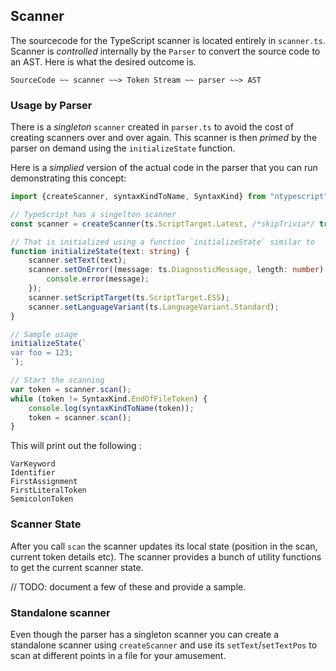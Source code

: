 ## Scanner
The sourcecode for the TypeScript scanner is located entirely in `scanner.ts`. Scanner is *controlled* internally by the `Parser` to convert the source code to an AST. Here is what the desired outcome is.

```
SourceCode ~~ scanner ~~> Token Stream ~~ parser ~~> AST
```

### Usage by Parser
There is a *singleton* `scanner` created in `parser.ts` to avoid the cost of creating scanners over and over again. This scanner is then *primed* by the parser on demand using the `initializeState` function.

Here is a *simplied* version of the actual code in the parser that you can run demonstrating this concept:

```ts
import {createScanner, syntaxKindToName, SyntaxKind} from "ntypescript";

// TypeScript has a singelton scanner
const scanner = createScanner(ts.ScriptTarget.Latest, /*skipTrivia*/ true);

// That is initialized using a function `initializeState` similar to
function initializeState(text: string) {
    scanner.setText(text);
    scanner.setOnError((message: ts.DiagnosticMessage, length: number) => {
        console.error(message);
    });
    scanner.setScriptTarget(ts.ScriptTarget.ES5);
    scanner.setLanguageVariant(ts.LanguageVariant.Standard);
}

// Sample usage
initializeState(`
var foo = 123;
`);

// Start the scanning
var token = scanner.scan();
while (token != SyntaxKind.EndOfFileToken) {
    console.log(syntaxKindToName(token));
    token = scanner.scan();
}
```

This will print out the following :

```
VarKeyword
Identifier
FirstAssignment
FirstLiteralToken
SemicolonToken
```

### Scanner State
After you call `scan` the scanner updates its local state (position in the scan, current token details etc). The scanner provides a bunch of utility functions to get the current scanner state.

// TODO: document a few of these and provide a sample.

### Standalone scanner
Even though the parser has a singleton scanner you can create a standalone scanner using `createScanner` and use its `setText`/`setTextPos` to scan at different points in a file for your amusement.
